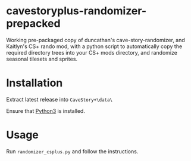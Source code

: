 # cavestoryplus-randomizer-prepacked
Working pre-packaged copy of duncathan's cave-story-randomizer, and Kaitlyn's CS+ rando mod, with a python script to automatically copy the required directory trees into your CS+ mods directory, and randomize seasonal tilesets and sprites.

# Installation

Extract latest release into `CaveStory+\data\`

Ensure that [Python3](https://www.python.org/downloads/) is installed.

# Usage

Run `randomizer_csplus.py` and follow the instructions.
